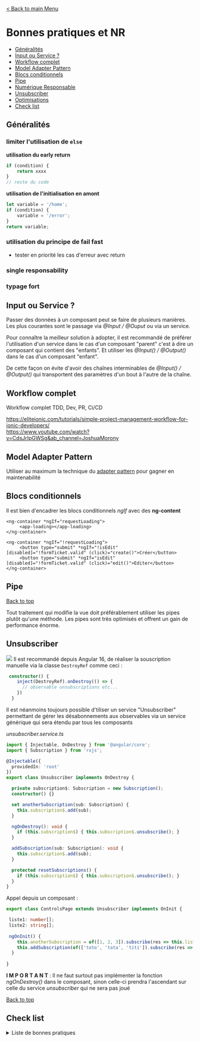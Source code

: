 [< Back to main Menu](https://github.com/gsoulie/angular-resources/blob/master/ng-sheet.md)    

# Bonnes pratiques et NR

* [Généralités](#généralités)      
* [Input ou Service ?](#input-ou-service-?)      
* [Workflow complet](#workflow-complet)      
* [Model Adapter Pattern](#model-adapter-pattern)     
* [Blocs conditionnels](#blocs-conditionnels)        
* [Pipe](#pipe)      
* [Numérique Responsable](https://github.com/gsoulie/angular-resources/blob/master/ng-nr.md)      
* [Unsubscriber](#unsubscriber)     
* [Optimisations](https://github.com/gsoulie/angular-resources/blob/master/ng-optimization.md)
* [Check list](#check-list)     


## Généralités 

### limiter l'utilisation de ````else````      

**utilisation du early return**       
````typescript
if (condition) {
	return xxxx
}
// reste du code
````
	
**utilisation de l'initialisation en amont**           
````typescript
let variable = '/home';
if (condition) {
	variable = '/error';
}
return variable;
````

### utilisation du principe de fail fast       
* tester en priorité les cas d'erreur avec return        

### single responsability

### typage fort

## Input ou Service ?

Passer des données à un composant peut se faire de plusieurs manières. Les plus courantes sont le passage via *@Input / @Ouput* ou via un service.

Pour connaître la meilleur solution à adopter, il est recommandé de préférer l'utilisation d'un service dans le cas d'un composant "parent" c'est à dire un composant qui contient des "enfants". Et utiliser les *@Input() / @Output()* dans le cas d'un composant "enfant".

De cette façon on évite d'avoir des chaînes interminables de *@Input() / @Output()* qui transportent des paramètres d'un bout à l'autre de la chaîne.

## Workflow complet

Workflow complet TDD, Dev, PR, Ci/CD

https://eliteionic.com/tutorials/simple-project-management-workflow-for-ionic-developers/        
https://www.youtube.com/watch?v=CdsJrIpGWSg&ab_channel=JoshuaMorony


## Model Adapter Pattern

Utiliser au maximum la technique du [adapter pattern](https://github.com/gsoulie/angular-resources/blob/master/ng-adapter-pattern.md) pour gagner en maintenabilité

## Blocs conditionnels

Il est bien d'encadrer les blocs conditionnels *ngIf* avec des **ng-content**

````
<ng-container *ngIf="requestLoading">
     <app-loading></app-loading>
</ng-container>

<ng-container *ngIf="!requestLoading">
     <button type="submit" *ngIf="!isEdit" [disabled]="!formTicket.valid" (click)="create()">Créer</button>
     <button type="submit" *ngIf="isEdit" [disabled]="!formTicket.valid" (click)="edit()">Editer</button>
</ng-container>
````

## Pipe
[Back to top](#bonnes-pratiques-et-nr)     

Tout traitement qui modifie la vue doit préférablement utiliser les pipes plutôt qu'une méthode. Les pipes sont très optimisés et offrent un gain de performance énorme.

## Unsubscriber

<img src="https://img.shields.io/badge/New-Angular16-DD0031.svg?logo=LOGO"> Il est recommandé depuis Angular 16, de réaliser la souscription manuelle via la classe ````DestroyRef```` comme ceci :

````typescript
 constructor() {
    inject(DestroyRef).onDestroy(() => {
      // observable unsubscriptions etc...
    })
  }
````

Il est néanmoins toujours possible d'tiliser un service "Unsubscriber" permettant de gérer les désabonnements aux observables via un service générique qui sera étendu par tous les composants 

*unsubscriber.service.ts*

````typescript
import { Injectable, OnDestroy } from '@angular/core';
import { Subscription } from 'rxjs';

@Injectable({
  providedIn: 'root'
})
export class Unsubscriber implements OnDestroy {

  private subscription$: Subscription = new Subscription();
  constructor() {}

  set anotherSubscription(sub: Subscription) {
    this.subscription$.add(sub);
  }

  ngOnDestroy(): void {
    if (this.subscription$) { this.subscription$.unsubscribe(); }
  }

  addSubscription(sub: Subscription): void {
    this.subscription$.add(sub);
  }

  protected resetSubscriptions() {
    if (this.subscription$) { this.subscription$.unsubscribe(); }
  }
}
````

Appel depuis un composant :

````typescript
export class ControlsPage extends Unsubscriber implements OnInit {

 liste1: number[];
 liste2: string[];
  
 ngOnInit() {
    this.anotherSubscription = of([1, 2, 3]).subscribe(res => this.liste1 = res);
    this.addSubscription(of(['toto', 'tata', 'titi']).subscribe(res => this.liste2 = res));
  }
  
}
````

**I M P O R T A N T** : Il ne faut surtout pas implémenter la fonction *ngOnDestroy()* dans le composant, sinon celle-ci prendra l'ascendant sur celle du service *unsubscriber* qui ne sera pas joué

[Back to top](#bonnes-pratiques-et-nr)

## Check list

<details>
	<summary>Liste de bonnes pratiques</summary>


`25/05/2023`

## Quelques bonnes pratiques générales

- Utiliser / migrer la dernière version d'Angular (actuellement Passer en v17 et utiliser les nouvelles fonctionnalités (nouvelle syntaxe control flow, standalone component, defer ...)
- Utiliser autant que possible le concept **Signal** pour les variables qui sont utilisées côté template, les inputs de composants...
- Depuis Angular 16, utiliser les composants en mode **standalone**
- Maintenir à jour son CLI / RxJS
- Respecter le principe de **responsabilité unique** pour chaque fonction, service, composant
- Développer des fonctions / composants les plus unitaires possibles (pas de code de 200 lignes).
- Utilisation d'un **interceptor http** pour gérer les entête de requête (ajout de bearer token) / codes erreurs / retry...
- Depuis Angular 13, vérifier que le répertoire **.angular/cache** est bien ajouté au fichier *.gitignore* `/.angular/cache`
- Auditer chaque page de l'application via **lighthouse** depuis la console chrome. **Attention !** l'audit de *performance* ne sera cohérent que s'il est réalisé sur le projet compilé et hosté en local ou sur un serveur. L'audit d'accessibilité, lui, peut-être directement réalisé en mode *serve* classique
- Lazy load des composants dans le fichier routing : `loadComponent: () => import('./tabs/tabs.component').then(m => m.TabsPageComponent)` et ne pas importer les modules lazy-loadé dans les fichiers *app.module.ts* car ils **seraient alors chargés 2 fois !**
- Utiliser les blocs ````@defer()```` afin de lazy-loader les composants
- Utilisation du package **a11y** pour gérer l'accessibilité
- Supprimer les effets d'animation de transition des pages inutiles
- Utilisation de fonts standard et privilégier le format de font **WOFF2**
- Faire la chasse au fonts non utilisées
- Utiliser l'attribut `font-display: swap` dans les `@font-face` permet l'affichage d'un élément avec une font de substitution si la font initialement demandée n'est pas encore chargée
- Rendu à la demande avec Angular Universal => Devenu SSR depuis Angular v17
- Utilisation du Virtual scroll
- Utiliser en priorité les **pipes** dans la vue lorsqu'il s'agit de mettre en forme du contenu plutôt que de passer par des fonctions
- **Sé désabonner systématiquement** de chaque souscription manuelle à un observable ou à minima implémenter sa fonction **complete()** qui termine les abonnements
- Gestion du `onDestroy` pour libérer les souscriptions des observables via l'injection de **DestroyRef** (Depuis Angular 16):

```typescript
constructor(private dataService: DataService) {
    this.data$ = this.dataService.fetchData();
    this.sub = this.data$.subscribe((res: any) => this.data = res);

    inject(DestroyRef).onDestroy(() => {
      this.sub.unsubscribe();
    })
  }

```
- Renforcement de la sécurité CSP (voir news angular 19) : activation en mode preview
*angular.json*
````
{
  "security": {
    "autoCSP": true
  }
}
````
- Activation de la suppression automatique des imports inutilisés :
*angular.json*
````
{
  "angularCompilerOptions": {
    "extendedDiagnostics": {
      "checks": {
        "unusedStandaloneImports": "suppress"
      }
    }
  }
}
````
- Utiliser au maximum les pipe `async` pour gérer automatiquement la souscription/désabonnement des observables depuis le template
- Utiliser le `pipe(take(1))` sur les Observables ou les convertir en promise lorsqu'un observable n'est pas nécessaire (ex: réponse unique attendue, pas de gestion de flux...)
- Utiliser des images JPEG (compressées avec TinyPNG par ex...) et SVG
- Utiliser la propriété `loading="lazy"` dans les balises images ou la directive [**NgOptimizedImage**](https://wiki-collab.groupe-isia.com/books/angular/page/directive-ngoptimizedimage) depuis Angular **v15**
- Configurer les app Angular comme des PWA : `ng add @angular/pwa && ng build — prod`. Et configurer le service worker pour mettre certaines ressources en cache (assets/fonts)
- Limiter le nombre de module tiers utilisés. Utiliser autant que possible ce qui est faisable directement en JS ou Angular, idem pour les composants graphiques, ce qui peut être fait en css pur est à privilégier.
- Supprimer tous les `console.log` avant de mettre en prod =&gt; peut causer des memory leak =&gt; ajouter le code suivant dans le fichier **main.ts** pour faire simple :

```typescript
if (environment.production) {
 window.console.log = () => {};
}

```

### Bonne pratique refactoring behaviourSubject -> Signal

[![]()

### Bonnes pratiques Typescript

- Typer toutes les variables, retours de fonction, paramètres etc...
- **Proscrire** le type ````any````. Si le type est inconnu, préférer le type ````unknown````
- Utiliser le principe de **early return**: consiste à retourner les cas de retour négatifs le plus rapidement possible pour sortir de la fonction le plus rapidement :

```typescript
function lessConfusingFonction(String name, int value, AuthenticationInfo perms) {
    if (!globalCondition) {
        return BAD_COND;
    }
    if (name == null || name.equals("")) {
        return BAD_NAME;
    }
    if (value == 0) {
        return BAD_VALUE;
    }
    if (!perms.allow(name)) {
        return DENY;
    }
    
    return SUCCESS;
}

```

- Utiliser des verbes pour les noms de fonctions getUser, setNotification, sendMessage...
- Éviter l'utilisation des ````enum````. en TS, les enums sont moins intéressants que dans d'autres langages. Ils n'apportent pas grand chose et alourdissent le code dans le bundle. D'autre part, on ne peut
pas itérer dessus. Il est donc **recommandé d'utiliser les types et union de types**
- Simplifier les chemins d'importation :

````typescript
import { Function } from '../../../../../shared/functions.service'
````

en configurant les paths dans le fichier *tsconfig.json*

````typescript
...
"paths": {
	"@shared/*": ["shared/*"]
}
````

Va permettre d'importer de la manière suivante

````typescript
import { Function } from '@shared/functions.service'
````

## Appels asynchrones

Voici une des meilleures façon de coder les appels asynchrones 

````typescript
getAllData = async () => {
	try {
		const res = await fetch(url);
		const reponse = await res.json();
		
		// some stuff 

		
	} catch(err) {
        console.error(err)
        
        throw new Error(<object-or-string>)

        // log serveur...

        // toast message...        
	}
}
````
 
</details>

